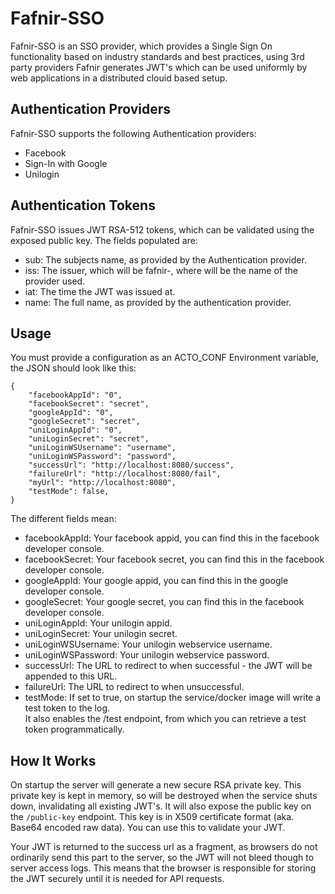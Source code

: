 Fafnir-SSO
===
Fafnir-SSO is an SSO provider, which provides a Single Sign On functionality based on industry standards and best
practices, using 3rd party providers Fafnir generates JWT's which can be used uniformly by web applications in a
distributed clouid based setup.

Authentication Providers
---
Fafnir-SSO supports the following Authentication providers:

* Facebook
* Sign-In with Google
* Unilogin

Authentication Tokens
---
Fafnir-SSO issues JWT RSA-512 tokens, which can be validated using the exposed public key. The fields populated are:
* sub: The subjects name, as provided by the Authentication provider.
* iss: The issuer, which will be fafnir-<providername>, where <providername> will be the name of the provider used.
* iat: The time the JWT was issued at.
* name: The full name, as provided by the authentication provider.

Usage
---
You must provide a configuration as an ACTO_CONF Environment variable, the JSON should look like this:

    {
        "facebookAppId": "0",
        "facebookSecret": "secret",
        "googleAppId": "0",
        "googleSecret": "secret",
        "uniLoginAppId": "0",
        "uniLoginSecret": "secret",
        "uniLoginWSUsername": "username",
        "uniLoginWSPassword": "password",
        "successUrl": "http://localhost:8080/success",
        "failureUrl": "http://localhost:8080/fail",
        "myUrl": "http://localhost:8080",
        "testMode": false,
    }

The different fields mean:
* facebookAppId: Your facebook appid, you can find this in the facebook developer console.
* facebookSecret: Your facebook secret, you can find this in the facebook developer console.
* googleAppId: Your google appid, you can find this in the google developer console.
* googleSecret: Your google secret, you can find this in the facebook developer console.
* uniLoginAppId: Your unilogin appid.
* uniLoginSecret: Your unilogin secret.
* uniLoginWSUsername: Your unilogin webservice username.
* uniLoginWSPassword: Your unilogin webservice password.
* successUrl: The URL to redirect to when successful - the JWT will be appended to this URL.
* failureUrl: The URL to redirect to when unsuccessful.
* testMode: If set to true, on startup the service/docker image will write a test token to the log.  
It also enables the /test endpoint, from which you can retrieve a test token programmatically.

How It Works
---
On startup the server will generate a new secure RSA private key. This private key is kept in memory, so will be
destroyed when the service shuts down, invalidating all existing JWT's. It will also expose the public key on the
`/public-key` endpoint. This key is in X509 certificate format (aka. Base64 encoded raw data). You can use this to
validate your JWT.

Your JWT is returned to the success url as a fragment, as browsers do not ordinarily send this part to the server,
so the JWT will not bleed though to server access logs. This means that the browser is responsible for storing the JWT
securely until it is needed for API requests.